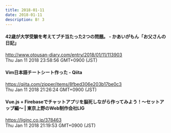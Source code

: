 ```yaml
---
title: 2018-01-11
date: 2018-01-11
description: B! 3
---
```


#### 42歳が大学受験を考えてブチ当たった2つの問題。 - かあいがもん「お父さんの日記」
http://www.otousan-diary.com/entry/2018/01/11/113903<br>
Thu Jan 11 2018 23:58:56 GMT+0900 (JST)<br>


#### Vim日本語チートシート作った - Qiita
https://qiita.com/zipper/items/8fbed306e203b17be0c3<br>
Thu Jan 11 2018 21:26:24 GMT+0900 (JST)<br>


#### Vue.js + Firebaseでチャットアプリを脳死しながら作ってみよう！〜セットアップ編〜 | 東京上野のWeb制作会社LIG
https://liginc.co.jp/378463<br>
Thu Jan 11 2018 21:19:53 GMT+0900 (JST)<br>


